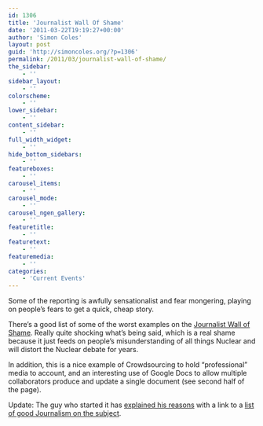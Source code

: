 ```yaml
---
id: 1306
title: 'Journalist Wall Of Shame'
date: '2011-03-22T19:19:27+00:00'
author: 'Simon Coles'
layout: post
guid: 'http://simoncoles.org/?p=1306'
permalink: /2011/03/journalist-wall-of-shame/
the_sidebar:
    - ''
sidebar_layout:
    - ''
colorscheme:
    - ''
lower_sidebar:
    - ''
content_sidebar:
    - ''
full_width_widget:
    - ''
hide_bottom_sidebars:
    - ''
featureboxes:
    - ''
carousel_items:
    - ''
carousel_mode:
    - ''
carousel_ngen_gallery:
    - ''
featuretitle:
    - ''
featuretext:
    - ''
featuremedia:
    - ''
categories:
    - 'Current Events'
---
```


Some of the reporting is awfully sensationalist and fear mongering, playing on people’s fears to get a quick, cheap story.

There’s a good list of some of the worst examples on the [Journalist Wall of Shame](http://jpquake.wikispaces.com/Journalist+Wall+of+Shame). Really quite shocking what’s being said, which is a real shame because it just feeds on people’s misunderstanding of all things Nuclear and will distort the Nuclear debate for years.

In addition, this is a nice example of Crowdsourcing to hold “professional” media to account, and an interesting use of Google Docs to allow multiple collaborators produce and update a single document (see second half of the page).

Update: The guy who started it has [explained his reasons](http://squeeze-box.ca/?p=785) with a link to a [list of good Journalism on the subject](http://jpquake.wikispaces.com/Some+Good+Journalism).